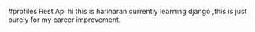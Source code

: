 #profiles Rest Api
hi this is hariharan currently learning django ,this is just purely for my career improvement.
